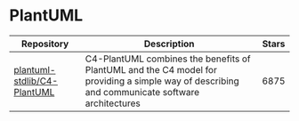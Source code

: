 # PlantUML

| Repository                                                                    | Description                                                                                                                                    | Stars |
| ----------------------------------------------------------------------------- | ---------------------------------------------------------------------------------------------------------------------------------------------- | ----- |
| [plantuml-stdlib/C4-PlantUML](https://github.com/plantuml-stdlib/C4-PlantUML) | C4-PlantUML combines the benefits of PlantUML and the C4 model for providing a simple way of describing and communicate software architectures | 6875  |
